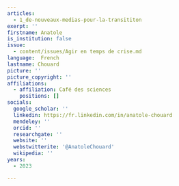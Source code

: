 ```yaml
---
articles:
  - 1_de-nouveaux-medias-pour-la-transititon
exerpt: ''
firstname: Anatole
is_institution: false
issue:
  - content/issues/Agir en temps de crise.md
language:  French
lastname: Chouard
picture: ''
picture_copyright: ''
affiliations:
  - affiliation: Café des sciences
    positions: []
socials:
  google_scholar: ''
  linkedin: https://fr.linkedin.com/in/anatole-chouard
  mendeley: ''
  orcid: ''
  researchgate: ''
  website: ''
  webstwitterite: '@AnatoleChouard'
  wikipedia: ''
years:
  - 2023

---
```

